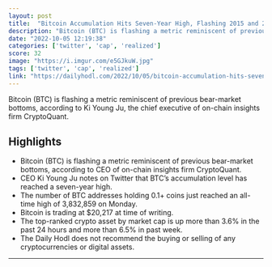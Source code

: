 ```yaml
---
layout: post
title:  "Bitcoin Accumulation Hits Seven-Year High, Flashing 2015 and 2019 Bottom Signal"
description: "Bitcoin (BTC) is flashing a metric reminiscent of previous bear-market bottoms, according to Ki Young Ju, the chief executive of on-chain insights firm CryptoQuant."
date: "2022-10-05 12:19:38"
categories: ['twitter', 'cap', 'realized']
score: 32
image: "https://i.imgur.com/e5GJkuW.jpg"
tags: ['twitter', 'cap', 'realized']
link: "https://dailyhodl.com/2022/10/05/bitcoin-accumulation-hits-seven-year-high-flashing-2015-and-2019-bottom-signal-quant-analyst/"
---
```


Bitcoin (BTC) is flashing a metric reminiscent of previous bear-market bottoms, according to Ki Young Ju, the chief executive of on-chain insights firm CryptoQuant.

## Highlights

- Bitcoin (BTC) is flashing a metric reminiscent of previous bear-market bottoms, according to CEO of on-chain insights firm CryptoQuant.
- CEO Ki Young Ju notes on Twitter that BTC’s accumulation level has reached a seven-year high.
- The number of BTC addresses holding 0.1+ coins just reached an all-time high of 3,832,859 on Monday.
- Bitcoin is trading at $20,217 at time of writing.
- The top-ranked crypto asset by market cap is up more than 3.6% in the past 24 hours and more than 6.5% in past week.
- The Daily Hodl does not recommend the buying or selling of any cryptocurrencies or digital assets.

---
